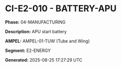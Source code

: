 # CI-E2-010 - BATTERY-APU

**Phase:** 04-MANUFACTURING

**Description:** APU start battery

**AMPEL:** AMPEL-01-TUW (Tube and Wing)

**Segment:** E2-ENERGY

**Generated:** 2025-08-25 17:27:29 UTC
